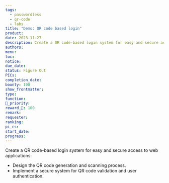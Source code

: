 ```yaml
---
tags:
  - passwordless
  - qr-code
  - labs
title: "Demo: QR code based login"
product: 
date: 2023-11-27
description: Create a QR code-based login system for easy and secure access to web applications.
authors: 
menu: 
toc: 
notice: 
due_date: 
status: Figure Out
PICs: 
completion_date: 
bounty: 100
show_frontmatter: 
type: 
function: 
🔺_priority: 
reward_🧊: 100
remark: 
requester: 
ranking: 
pi_cs: 
start_date: 
progress:
---
```


Create a QR code-based login system for easy and secure access to web applications:

* Design the QR code generation and scanning process.
* Implement a secure system for QR code validation and user authentication.